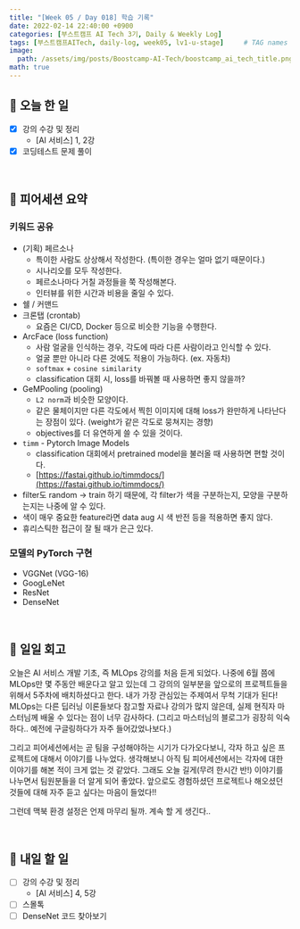 ```yaml
---
title: "[Week 05 / Day 018] 학습 기록"
date: 2022-02-14 22:40:00 +0900
categories: [부스트캠프 AI Tech 3기, Daily & Weekly Log]
tags: [부스트캠프AITech, daily-log, week05, lv1-u-stage]     # TAG names should always be lowercase
image: 
  path: /assets/img/posts/Boostcamp-AI-Tech/boostcamp_ai_tech_title.png
math: true
---
```

## **📝 오늘 한 일**
- [x] 강의 수강 및 정리
    - [AI 서비스] 1, 2강
- [x] 코딩테스트 문제 풀이

<br>

## **👥 피어세션 요약**
### **키워드 공유**
- (기획) 페르소나
    - 특이한 사람도 상상해서 작성한다. (특이한 경우는 얼마 없기 때문이다.)
    - 시나리오를 모두 작성한다.
    - 페르소나마다 거칠 과정들을 쭉 작성해본다.
    - 인터뷰를 위한 시간과 비용을 줄일 수 있다.
- 쉘 / 커맨드
- 크론탭 (crontab)
    - 요즘은 CI/CD, Docker 등으로 비슷한 기능을 수행한다.
- ArcFace (loss function)
    - 사람 얼굴을 인식하는 경우, 각도에 따라 다른 사람이라고 인식할 수 있다.
    - 얼굴 뿐만 아니라 다른 것에도 적용이 가능하다. (ex. 자동차)
    - `softmax` + `cosine similarity`
    - classification 대회 시, loss를 바꿔볼 때 사용하면 좋지 않을까?
- GeMPooling (pooling)
    - `L2 norm`과 비슷한 모양이다.
    - 같은 물체이지만 다른 각도에서 찍힌 이미지에 대해 loss가 완만하게 나타난다는 장점이 있다. (weight가 같은 각도로 뭉쳐지는 경향)
    - objectives를 더 유연하게 쓸 수 있을 것이다.
- `timm` - Pytorch Image Models
    - classification 대회에서 pretrained model을 불러올 때 사용하면 편할 것이다.
    - [https://fastai.github.io/timmdocs/](https://fastai.github.io/timmdocs/)
- filter도 random → train 하기 때문에, 각 filter가 색을 구분하는지, 모양을 구분하는지는 나중에 알 수 있다.
- 색이 매우 중요한 feature라면 data aug 시 색 반전 등을 적용하면 좋지 않다.
- 휴리스틱한 접근이 잘 될 때가 은근 있다.

### **모델의 PyTorch 구현**
- VGGNet (VGG-16)
- GoogLeNet
- ResNet
- DenseNet

<br>

## **🐾 일일 회고**
오늘은 AI 서비스 개발 기초, 즉 MLOps 강의를 처음 듣게 되었다. 나중에 6월 쯤에 MLOps만 몇 주동안 배운다고 알고 있는데 그 강의의 일부분을 앞으로의 프로젝트들을 위해서 5주차에 배치하셨다고 한다. 내가 가장 관심있는 주제여서 무척 기대가 된다! MLOps는 다른 딥러닝 이론들보다 참고할 자료나 강의가 많지 않은데, 실제 현직자 마스터님께 배울 수 있다는 점이 너무 감사하다. (그리고 마스터님의 블로그가 굉장히 익숙하다.. 예전에 구글링하다가 자주 들어갔었나보다.)

그리고 피어세션에서는 곧 팀을 구성해야하는 시기가 다가오다보니, 각자 하고 싶은 프로젝트에 대해서 이야기를 나누었다. 생각해보니 아직 팀 피어세션에서는 각자에 대한 이야기를 해본 적이 크게 없는 것 같았다. 그래도 오늘 길게(무려 한시간 반!) 이야기를 나누면서 팀원분들을 더 알게 되어 좋았다. 앞으로도 경험하셨던 프로젝트나 해오셨던 것들에 대해 자주 듣고 싶다는 마음이 들었다!! 

그런데 맥북 환경 설정은 언제 마무리 될까. 계속 할 게 생긴다..

<br>

## **🚀 내일 할 일**
- [ ] 강의 수강 및 정리
    - [AI 서비스] 4, 5강
- [ ] 스몰톡
- [ ] DenseNet 코드 찾아보기